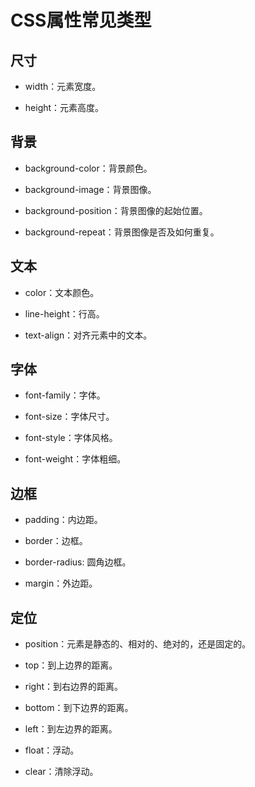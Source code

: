 # CSS属性常见类型

## 尺寸

- width：元素宽度。

- height：元素高度。

## 背景

- background-color：背景颜色。

- background-image：背景图像。

- background-position：背景图像的起始位置。

- background-repeat：背景图像是否及如何重复。

## 文本

- color：文本颜色。

- line-height：行高。

- text-align：对齐元素中的文本。

## 字体

- font-family：字体。

- font-size：字体尺寸。

- font-style：字体风格。

- font-weight：字体粗细。

## 边框

- padding：内边距。

- border：边框。

- border-radius: 圆角边框。

- margin：外边距。

## 定位

- position：元素是静态的、相对的、绝对的，还是固定的。

- top：到上边界的距离。

- right：到右边界的距离。

- bottom：到下边界的距离。

- left：到左边界的距离。

- float：浮动。

- clear：清除浮动。

